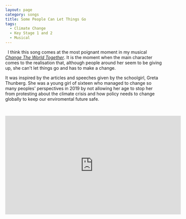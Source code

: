 ```yaml
---
layout: page
category: songs
title: Some People Can Let Things Go
tags:
  - Climate Change
  - Key Stage 1 and 2
  - Musical
---
```

&nbsp;
I think this song comes at the most poignant moment in my musical [*Change The World Together*](https://www.starshine.co.uk/change-the-world-together). It is the moment when the main character comes to the realisation that, although people around her seem to be giving up, she can't let things go and has to make a change.

It was inspired by the articles and speeches given by the schoolgirl, Greta Thunberg. She was a young girl of sixteen who managed to change so many peoples' perspectives in 2019 by not allowing her age to stop her from protesting about the climate crisis and how policy needs to change globally to keep our enviromental future safe.

&nbsp;

<iframe width="560" height="315" src="https://www.youtube.com/embed/fm4ZQEQRDFY" frameborder="0" allow="accelerometer; autoplay; clipboard-write; encrypted-media; gyroscope; picture-in-picture" allowfullscreen></iframe>

&nbsp;